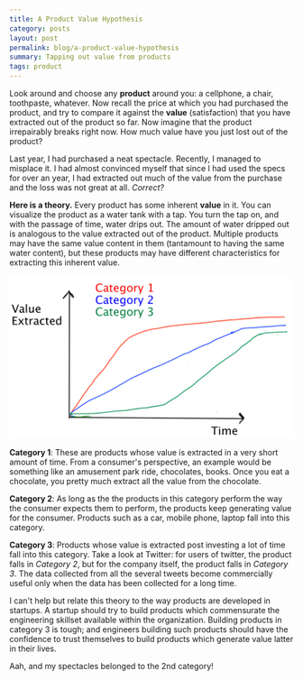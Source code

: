 ```yaml
---
title: A Product Value Hypothesis
category: posts
layout: post
permalink: blog/a-product-value-hypothesis
summary: Tapping out value from products
tags: product
---
```


Look around and choose any **product** around you: a cellphone, a chair, toothpaste, whatever. Now recall the price at which you had purchased the product, and try to compare it against the **value** (satisfaction) that you have extracted out of the product so far. Now imagine that the product irrepairably breaks right now. How much value have you just lost out of the product?

Last year, I had purchased a neat spectacle. Recently, I managed to misplace it. I had almost convinced myself that since I had used the specs for over an year, I had extracted out much of the value from the purchase and the loss was not great at all. *Correct?*

**Here is a theory.** Every product has some inherent **value** in it. You can visualize the product as a water tank with a tap. You turn the tap on, and with the passage of time, water drips out. The amount of water dripped out is analogous to the value extracted out of the product. Multiple products may have the same value content in them (tantamount to having the same water content), but these products may have different characteristics for extracting this inherent value. 

![Value Extracted vs Time](/img/product-value-vs-time.png)

**Category 1**: These are products whose value is extracted in a very short amount of time. From a consumer's perspective, an example would be something like an amusement park ride, chocolates, books. Once you eat a chocolate, you pretty much extract all the value from the chocolate.

**Category 2**:  As long as the the products in this category perform the way the consumer expects them to perform, the products keep generating value for the consumer. Products such as a car, mobile phone, laptop fall into this category.

**Category 3**: Products whose value is extracted post investing a lot of time fall into this category. Take a look at Twitter: for users of twitter, the product falls in *Category 2*, but for the company itself, the product falls in *Category 3*. The data collected from all the several tweets become commercially useful only when the data has been collected for a long time.

I can't help but relate this theory to the way products are developed in startups. A startup should try to build products which commensurate the engineering skillset available within the organization. Building products in category 3 is tough; and engineers building such products should have the confidence to trust themselves to build products which generate value latter in their lives. 

Aah, and my spectacles belonged to the 2nd category!

